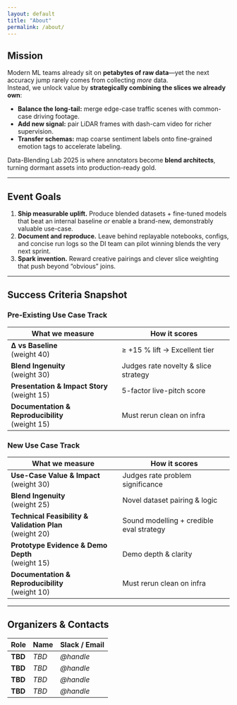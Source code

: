 ```yaml
---
layout: default
title: "About"
permalink: /about/
---
```

## Mission
Modern ML teams already sit on **petabytes of raw data**—yet the next accuracy jump rarely comes from collecting *more* data.  
Instead, we unlock value by **strategically combining the slices we already own**:

* **Balance the long-tail:** merge edge-case traffic scenes with common-case driving footage.  
* **Add new signal:** pair LiDAR frames with dash-cam video for richer supervision.  
* **Transfer schemas:** map coarse sentiment labels onto fine-grained emotion tags to accelerate labeling.  

Data-Blending Lab 2025 is where annotators become **blend architects**, turning dormant assets into production-ready gold.

---

## Event Goals
1. **Ship measurable uplift.** Produce blended datasets + fine-tuned models that beat an internal baseline *or* enable a brand-new, demonstrably valuable use-case.    
2. **Document and reproduce.** Leave behind replayable notebooks, configs, and concise run logs so the DI team can pilot winning blends the very next sprint.  
3. **Spark invention.** Reward creative pairings and clever slice weighting that push beyond “obvious” joins.

---

## Success Criteria Snapshot

### Pre-Existing Use Case Track  

| What we measure | How it scores |
|-----------------|---------------|
| **Δ vs Baseline** <br>(weight 40) | ≥ +15 % lift → Excellent tier |
| **Blend Ingenuity** <br>(weight 30) | Judges rate novelty & slice strategy |
| **Presentation & Impact Story** <br>(weight 15) | 5-factor live-pitch score |
| **Documentation & Reproducibility** <br>(weight 15) | Must rerun clean on infra |


### New Use Case Track  

| What we measure | How it scores |
|-----------------|---------------|
| **Use-Case Value & Impact** <br>(weight 30) | Judges rate problem significance |
| **Blend Ingenuity** <br>(weight 25) | Novel dataset pairing & logic |
| **Technical Feasibility & Validation Plan** <br>(weight 20) | Sound modelling + credible eval strategy |
| **Prototype Evidence & Demo Depth** <br>(weight 15) | Demo depth & clarity |
| **Documentation & Reproducibility** <br>(weight 10) | Must rerun clean on infra |

---

## Organizers & Contacts

| Role | Name | Slack / Email |
|------|------|---------------|
| **TBD** | *TBD* | *@handle* |
| **TBD** | *TBD* | *@handle* |
| **TBD** | *TBD* | *@handle* |
| **TBD** | *TBD* | *@handle* |


